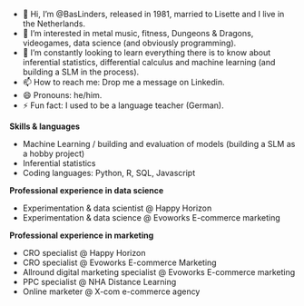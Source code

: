 - 👋 Hi, I’m @BasLinders, released in 1981, married to Lisette and I live in the Netherlands.
- 👀 I’m interested in metal music, fitness, Dungeons & Dragons, videogames, data science (and obviously programming).
- 🌱 I’m constantly looking to learn everything there is to know about inferential statistics, differential calculus and machine learning (and building a SLM in the process).
- 📫 How to reach me: Drop me a message on Linkedin.
- 😄 Pronouns: he/him.
- ⚡ Fun fact: I used to be a language teacher (German).

**Skills & languages**
- Machine Learning /  building and evaluation of models (building a SLM as a hobby project)
- Inferential statistics
- Coding languages: Python, R, SQL, Javascript

**Professional experience in data science**
- Experimentation & data scientist @ Happy Horizon
- Experimentation & data science @ Evoworks E-commerce marketing

**Professional experience in marketing**
- CRO specialist @ Happy Horizon
- CRO specialist @ Evoworks E-commerce Marketing
- Allround digital marketing specialist @ Evoworks E-commerce marketing
- PPC specialist @ NHA Distance Learning
- Online marketer @ X-com e-commerce agency
